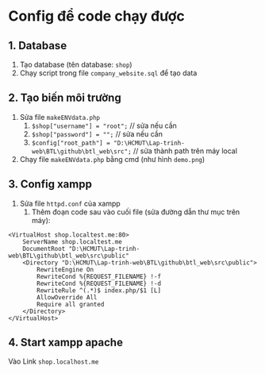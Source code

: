 # Config để code chạy được
## 1. Database
1. Tạo database (tên database: `shop`)
2. Chạy script trong file `company_website.sql` để tạo data
## 2. Tạo biến môi trường
1. Sửa file `makeENVdata.php`
	1. `$shop["username"] = "root";` // sửa nếu cần
	2. `$shop["password"] = "";` // sửa nếu cần
	3. `$config["root_path"] = "D:\HCMUT\Lap-trinh-web\BTL\github\btl_web\src";` // sửa thành path trên máy local
2. Chạy file `makeENVdata.php` bằng cmd (như hình `demo.png`)
## 3. Config xampp
1. Sửa file `httpd.conf` của xampp
	1. Thêm đoạn code sau vào cuối file (sửa đường dẫn thư mục trên máy):
```
<VirtualHost shop.localtest.me:80>
    ServerName shop.localtest.me
    DocumentRoot "D:\HCMUT\Lap-trinh-web\BTL\github\btl_web\src\public"
    <Directory "D:\HCMUT\Lap-trinh-web\BTL\github\btl_web\src\public">
        RewriteEngine On
        RewriteCond %{REQUEST_FILENAME} !-f
        RewriteCond %{REQUEST_FILENAME} !-d
        RewriteRule ^(.*)$ index.php/$1 [L]
        AllowOverride All
        Require all granted
    </Directory>
</VirtualHost>
```
## 4. Start xampp apache
Vào Link `shop.localhost.me`
